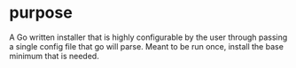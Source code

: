 # purpose

A Go written installer that is highly configurable by the user through passing a single config file that go will parse. Meant to be run once, install the base minimum that is needed.
